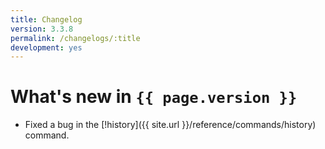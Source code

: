 ```yaml
---
title: Changelog
version: 3.3.8
permalink: /changelogs/:title
development: yes
---
```


# What's new in `{{ page.version }}`
- Fixed a bug in the [!history]({{ site.url }}/reference/commands/history) command.
